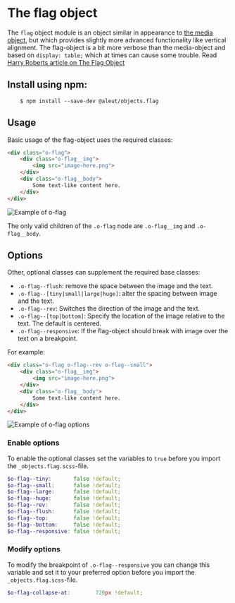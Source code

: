 # The flag object

The `flag` object module is an object similar in appearance to [the media
object](https://github.com/aleutcss/objects.media), but which provides slightly
more advanced functionality like vertical alignment. The flag-object is a bit more verbose than the media-object and based on `display: table;` which at times can cause some trouble. Read [Harry Roberts article on The Flag Object](http://csswizardry.com/2013/05/the-flag-object/)


## Install using npm:

```shell
    $ npm install --save-dev @aleut/objects.flag
```

## Usage

Basic usage of the flag-object uses the required classes:

```html
<div class="o-flag">
    <div class="o-flag__img">
		<img src="image-here.png">
	</div>
	<div class="o-flag__body">
		Some text-like content here.
	</div>
</div>
```

![Example of o-flag](https://github.com/aleutcss/Aleut/tree/gh-pages/public/img/o-flag.png)

The only valid children of the `.o-flag` node are `.o-flag__img` and
`.o-flag__body`.

## Options

Other, optional classes can supplement the required base classes:

* `.o-flag--flush`: remove the space between the image and the text.
* `.o-flag--[tiny|small|large|huge]`: alter the spacing between image and the text.
* `.o-flag--rev`: Switches the direction of the image and the text.
* `.o-flag--[top|bottom]`: Specify the location of the image relative to the text. The default is centered.
* `.o-flag--responsive`: If the flag-object should break with image over the text on a breakpoint.

For example:

```html
<div class="o-flag o-flag--rev o-flag--small">
    <div class="o-flag__img">
		<img src="image-here.png">
	</div>
	<div class="o-flag__body">
		Some text-like content here.
	</div>
</div>
```

![Example of o-flag options](https://github.com/aleutcss/Aleut/tree/gh-pages/public/img/o-flag-options.png)

### Enable options
To enable the optional classes set the variables to `true` before you import
the `_objects.flag.scss`-file.

```scss
$o-flag--tiny:       false !default;
$o-flag--small:      false !default;
$o-flag--large:      false !default;
$o-flag--huge:       false !default;
$o-flag--rev:        false !default;
$o-flag--flush:      false !default;
$o-flag--top:        false !default;
$o-flag--bottom:     false !default;
$o-flag--responsive: false !default;
```

### Modify options
To modify the breakpoint of `.o-flag--responsive` you can change this variable and set it to your preferred option before you import the `_objects.flag.scss`-file.

```scss
$o-flag-collapse-at:        720px !default;
```
